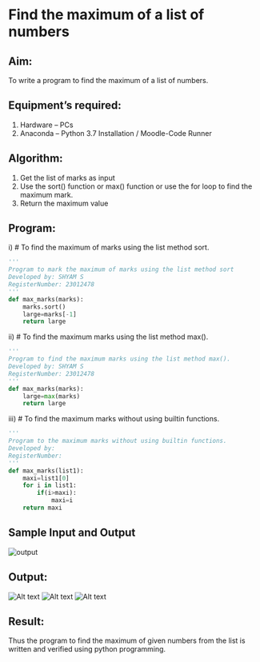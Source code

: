 # Find the maximum of a list of numbers
## Aim:
To write a program to find the maximum of a list of numbers.
## Equipment’s required:
1.	Hardware – PCs
2.	Anaconda – Python 3.7 Installation / Moodle-Code Runner
## Algorithm:
1.	Get the list of marks as input
2.	Use the sort() function or max() function or use the for loop to find the maximum mark.
3.	Return the maximum value
## Program:

i)	# To find the maximum of marks using the list method sort.
```Python
''' 
Program to mark the maximum of marks using the list method sort
Developed by: SHYAM S
RegisterNumber: 23012478 
'''
def max_marks(marks):
    marks.sort()
    large=marks[-1]
    return large

```

ii)	# To find the maximum marks using the list method max().
```Python
''' 
Program to find the maximum marks using the list method max().
Developed by: SHYAM S
RegisterNumber: 23012478
'''
def max_marks(marks):
    large=max(marks)
    return large

```

iii) # To find the maximum marks without using builtin functions.
```Python
''' 
Program to the maximum marks without using builtin functions.
Developed by: 
RegisterNumber: 
'''
def max_marks(list1):
    maxi=list1[0]
    for i in list1:
        if(i>maxi):
            maxi=i
    return maxi

```
## Sample Input and Output
![output](./img/max_marks1.jpg) 

## Output:

![Alt text](<Screenshot 2023-11-26 162309.png>)
![Alt text](<Screenshot 2023-11-26 162333.png>)
![Alt text](<Screenshot 2023-11-26 162350.png>)

## Result:
Thus the program to find the maximum of given numbers from the list is written and verified using python programming.
